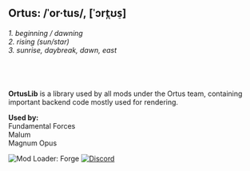 
## **Ortus:** /ˈor·tus/, [ˈɔrt̪ʊs̠]<br>
*1. beginning / dawning*<br>
*2. rising (sun/star)*<br>
*3. sunrise, daybreak, dawn, east*<br>
#
<br>

**OrtusLib** is a library used by all mods under the Ortus team, containing important backend code mostly used for rendering.

**Used by:**<br>
Fundamental Forces<br>
Malum<br>
Magnum Opus<br>

![Mod Loader: Forge](https://img.shields.io/badge/loader-forge-1976d2?style=flat-square&color=orange&logo=curseforge&labelColor=0d1117)
<a href="https://discord.gg/4J2ZM6T8nT">
  <img alt="Discord" src="https://img.shields.io/discord/950771581787983912?color=informational&label=discord&logo=discord&style=flat-square&logoColor=white&labelColor=0d1117">
</a>
